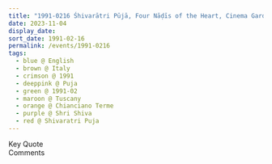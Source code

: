 ```yaml
---
title: "1991-0216 Śhivarātri Pūjā, Four Nāḍīs of the Heart, Cinema Garden Theater, Chianciano Terme, Tuscany, Italy"
date: 2023-11-04
display_date: 
sort_date: 1991-02-16
permalink: /events/1991-0216
tags:
  - blue @ English
  - brown @ Italy
  - crimson @ 1991
  - deeppink @ Puja
  - green @ 1991-02
  - maroon @ Tuscany
  - orange @ Chianciano Terme
  - purple @ Shri Shiva
  - red @ Shivaratri Puja
---
```


<wave-list>
  <list-title color="green" width="75">Key Quote</list-title>
  <list-item color="BlanchedAlmond"  width="200"></list-item>
  <list-item color="Lavender"></list-item>
  <list-item color="BlanchedAlmond"></list-item>
</wave-list>

<br>

<wave-list>
  <list-title color="green" width="75">Comments</list-title>
  <list-item color="BlanchedAlmond"  width="200"></list-item>
  <list-item color="Lavender"></list-item>
  <list-item color="BlanchedAlmond"></list-item>
</wave-list>